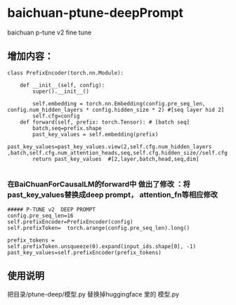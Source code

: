 # baichuan-ptune-deepPrompt
baichuan p-tune v2 fine tune

## 增加内容：

```
class PrefixEncoder(torch.nn.Module):

    def __init__(self, config):
        super().__init__()

        self.embedding = torch.nn.Embedding(config.pre_seq_len, config.num_hidden_layers * config.hidden_size * 2) #[seq layer hid 2]
        self.cfg=config
    def forward(self, prefix: torch.Tensor): # [batch seq]
        batch,seq=prefix.shape
        past_key_values = self.embedding(prefix)
        past_key_values=past_key_values.view(2,self.cfg.num_hidden_layers ,batch,self.cfg.num_attention_heads,seq,self.cfg.hidden_size//self.cfg.num_attention_heads)
        return past_key_values  #[2,layer,batch,head,seq,dim]
        
```


### 在BaiChuanForCausalLM的forward中 做出了修改 ：将past_key_values替换成deep prompt， attention_fn等相应修改
```
##### P-TUNE v2  DEEP PROMPT
config.pre_seq_len=16
self.prefixEncoder=PrefixEncoder(config)
self.prefixToken=  torch.arange(config.pre_seq_len).long()
```
```
prefix_tokens = self.prefixToken.unsqueeze(0).expand(input_ids.shape[0], -1)
past_key_values=self.prefixEncoder(prefix_tokens)
```

## 使用说明

把目录/ptune-deep/模型.py 替换掉huggingface 里的 模型.py


